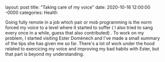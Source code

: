 layout: post
title: "Taking care of my voice"
date: 2020-10-16 12:00:00 -0000
categories: Health

Going fully remote in a job which pair or mob programming is the norm forced my voice to a level where it started to suffer ( I also tried to sang every once in a while, guess that also contributed) .
To work on my problem, I started visiting Ester Domènech and I've made a small summary of the tips she has given me so far. There's a lot of work under the hood related to exercicing my voice and improving my bad habits with Ester, but that part is beyond my understanding.
